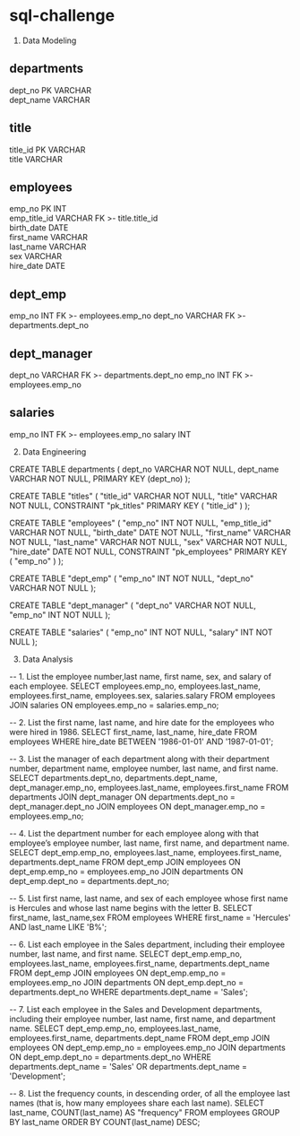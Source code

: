 # sql-challenge

1. Data Modeling

departments
-
dept_no PK VARCHAR   
dept_name VARCHAR   


title
-
title_id PK VARCHAR   
title VARCHAR 

employees 
----
emp_no PK INT   
emp_title_id VARCHAR FK >- title.title_id  
birth_date DATE   
first_name VARCHAR   
last_name VARCHAR   
sex VARCHAR   
hire_date DATE   

dept_emp
----
emp_no INT FK >- employees.emp_no 
dept_no VARCHAR FK >- departments.dept_no 

dept_manager
----
dept_no VARCHAR FK >- departments.dept_no 
emp_no INT FK >- employees.emp_no 

salaries
----
emp_no INT  FK >- employees.emp_no 
salary INT  


2. Data Engineering


CREATE TABLE departments (
    dept_no VARCHAR   NOT NULL,
    dept_name VARCHAR   NOT NULL,
    PRIMARY KEY (dept_no)
);

CREATE TABLE "titles" (
    "title_id" VARCHAR   NOT NULL,
    "title" VARCHAR   NOT NULL,
    CONSTRAINT "pk_titles" PRIMARY KEY (
        "title_id"
     )
);

CREATE TABLE "employees" (
    "emp_no" INT   NOT NULL,
    "emp_title_id" VARCHAR   NOT NULL,
    "birth_date" DATE   NOT NULL,
    "first_name" VARCHAR   NOT NULL,
    "last_name" VARCHAR   NOT NULL,
    "sex" VARCHAR   NOT NULL,
    "hire_date" DATE   NOT NULL,
    CONSTRAINT "pk_employees" PRIMARY KEY (
        "emp_no"
     )
);

CREATE TABLE "dept_emp" (
    "emp_no" INT   NOT NULL,
    "dept_no" VARCHAR   NOT NULL
);

CREATE TABLE "dept_manager" (
    "dept_no" VARCHAR   NOT NULL,
    "emp_no" INT   NOT NULL
);

CREATE TABLE "salaries" (
    "emp_no" INT   NOT NULL,
    "salary" INT   NOT NULL
);


3. Data Analysis


-- 1. List the employee number,last name, first name, sex, and salary of each employee.
SELECT employees.emp_no, employees.last_name, employees.first_name, employees.sex, salaries.salary
FROM employees
JOIN salaries
ON employees.emp_no = salaries.emp_no;

-- 2. List the first name, last name, and hire date for the employees who were hired in 1986.
SELECT first_name, last_name, hire_date 
FROM employees
WHERE hire_date BETWEEN '1986-01-01' AND '1987-01-01';

-- 3. List the manager of each department along with their department number, department name, employee number, last name, and first name.
SELECT departments.dept_no, departments.dept_name, dept_manager.emp_no, employees.last_name, employees.first_name
FROM departments
JOIN dept_manager
ON departments.dept_no = dept_manager.dept_no
JOIN employees
ON dept_manager.emp_no = employees.emp_no;

-- 4. List the department number for each employee along with that employee’s employee number, last name, first name, and department name.
SELECT dept_emp.emp_no, employees.last_name, employees.first_name, departments.dept_name
FROM dept_emp
JOIN employees
ON dept_emp.emp_no = employees.emp_no
JOIN departments
ON dept_emp.dept_no = departments.dept_no;

-- 5. List first name, last name, and sex of each employee whose first name is Hercules and whose last name begins with the letter B.
SELECT first_name, last_name,sex
FROM employees
WHERE first_name = 'Hercules'
AND last_name LIKE 'B%';

-- 6. List each employee in the Sales department, including their employee number, last name, and first name.
SELECT dept_emp.emp_no, employees.last_name, employees.first_name, departments.dept_name
FROM dept_emp
JOIN employees
ON dept_emp.emp_no = employees.emp_no
JOIN departments
ON dept_emp.dept_no = departments.dept_no
WHERE departments.dept_name = 'Sales';

-- 7. List each employee in the Sales and Development departments, including their employee number, last name, first name, and department name.
SELECT dept_emp.emp_no, employees.last_name, employees.first_name, departments.dept_name
FROM dept_emp
JOIN employees
ON dept_emp.emp_no = employees.emp_no
JOIN departments
ON dept_emp.dept_no = departments.dept_no
WHERE departments.dept_name = 'Sales' 
OR departments.dept_name = 'Development';

-- 8. List the frequency counts, in descending order, of all the employee last names (that is, how many employees share each last name).
SELECT last_name,
COUNT(last_name) AS "frequency"
FROM employees
GROUP BY last_name
ORDER BY
COUNT(last_name) DESC;
